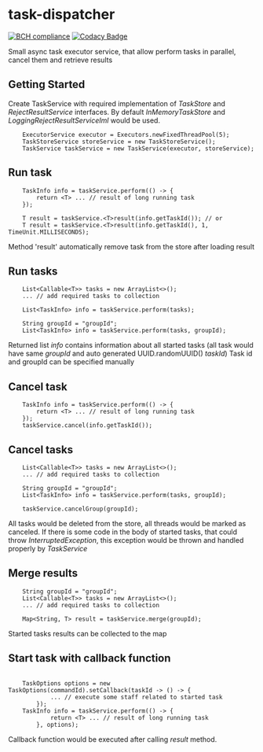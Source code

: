# task-dispatcher
[![BCH compliance](https://bettercodehub.com/edge/badge/chirkovd/task-dispatcher?branch=master)](https://bettercodehub.com/results/chirkovd/task-dispatcher)
[![Codacy Badge](https://api.codacy.com/project/badge/Grade/3a39797db167483f868ed790758c640c)](https://www.codacy.com/app/dchirkov.work/task-dispatcher?utm_source=github.com&amp;utm_medium=referral&amp;utm_content=chirkovd/task-dispatcher&amp;utm_campaign=Badge_Grade)

Small async task executor service, that allow perform tasks in parallel, cancel them and retrieve results

## Getting Started

Create TaskService with required implementation of *TaskStore* and *RejectResultService* interfaces. By default *InMemoryTaskStore* and *LoggingRejectResultServiceIml* would be used.

```
    ExecutorService executor = Executors.newFixedThreadPool(5);
    TaskStoreService storeService = new TaskStoreService();
    TaskService taskService = new TaskService(executor, storeService);
```

## Run task

```
    TaskInfo info = taskService.perform(() -> {
        return <T> ... // result of long running task
    });
    
    T result = taskService.<T>result(info.getTaskId()); // or
    T result = taskService.<T>result(info.getTaskId(), 1, TimeUnit.MILLISECONDS);
```

Method 'result' automatically remove task from the store after loading result

## Run tasks

```
    List<Callable<T>> tasks = new ArrayList<>();
    ... // add required tasks to collection
    
    List<TaskInfo> info = taskService.perform(tasks);
    
    String groupId = "groupId";
    List<TaskInfo> info = taskService.perform(tasks, groupId);
```

Returned list *info* contains information about all started tasks (all task would have same *groupId* and auto generated UUID.randomUUID() *taskId*)
Task id and groupId can be specified manually

## Cancel task

```
    TaskInfo info = taskService.perform(() -> {
        return <T> ... // result of long running task
    });
    taskService.cancel(info.getTaskId());
``` 

## Cancel tasks

```
    List<Callable<T>> tasks = new ArrayList<>();
    ... // add required tasks to collection
    
    String groupId = "groupId";
    List<TaskInfo> info = taskService.perform(tasks, groupId);
    
    taskService.cancelGroup(groupId);
```

All tasks would be deleted from the store, all threads would be marked as canceled. If there is some code in the body of started tasks, that could throw *InterruptedException*, this exception would be thrown and handled properly by *TaskService*

## Merge results

```
    String groupId = "groupId";
    List<Callable<T>> tasks = new ArrayList<>();
    ... // add required tasks to collection
    
    Map<String, T> result = taskService.merge(groupId);
```
Started tasks results can be collected to the map

## Start task with callback function

```

    TaskOptions options = new TaskOptions(commandId).setCallback(taskId -> () -> {
            ... // execute some staff related to started task
        });
    TaskInfo info = taskService.perform(() -> {
            return <T> ... // result of long running task
        }, options);
```

Callback function would be executed after calling *result* method.